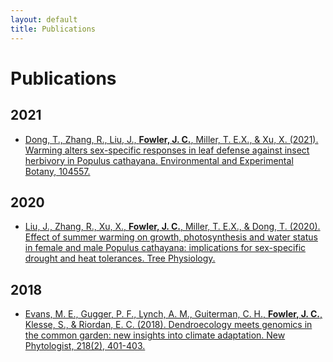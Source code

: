 ```yaml
---
layout: default
title: Publications
---
```



# Publications
	
## 2021
* <a href="/assets/pubs/TingfaDongEEB2021.pdf"> Dong, T., Zhang, R., Liu, J., <b>Fowler, J. C.</b>, Miller, T. E.X., & Xu, X. (2021). Warming alters sex-specific responses in leaf defense against insect herbivory in Populus cathayana. Environmental and Experimental Botany, 104557. </a> 

	
## 2020
* <a href=""> Liu, J., Zhang, R., Xu, X., <b>Fowler, J. C.</b>, Miller, T. E.X., & Dong, T. (2020). Effect of summer warming on growth, photosynthesis and water status in female and male Populus cathayana: implications for sex-specific drought and heat tolerances. Tree Physiology. </a> 

## 2018
*  <a href="/assets/pubs/Evans_et_al-2018-New_Phytologist.pdf">Evans, M. E., Gugger, P. F., Lynch, A. M., Guiterman, C. H., <b>Fowler, J. C.</b>, Klesse, S., & Riordan, E. C. (2018). Dendroecology meets genomics in the common garden: new insights into climate adaptation. New Phytologist, 218(2), 401-403.</a>
